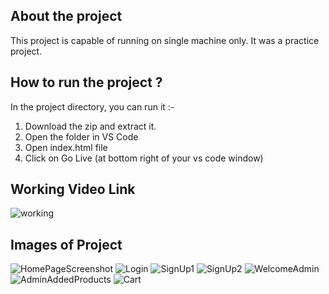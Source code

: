 ## About the project 

This project is capable of running on single machine only.
It was a practice project.

## How to run the project ?

In the project directory, you can run it :-

1) Download the zip and extract it.
2) Open the folder in VS Code
3) Open index.html file
4) Click on Go Live (at bottom right of your vs code window)


## Working Video Link

![working](https://user-images.githubusercontent.com/65787228/182830662-2b768eed-e9a6-40ad-860c-651ecf25ba88.gif)

## Images of Project

![HomePageScreenshot](https://user-images.githubusercontent.com/65787228/182834614-64f1d198-192d-4f98-9dc8-96d04e2f948e.jpg)
![Login](https://user-images.githubusercontent.com/65787228/182833588-b9a38026-b35f-410f-b98e-98da397c85f4.jpg)
![SignUp1](https://user-images.githubusercontent.com/65787228/182833594-28655a2c-a170-42a1-bd5b-2a111f6abf79.jpg)
![SignUp2](https://user-images.githubusercontent.com/65787228/182833596-87c888c5-e8b3-4535-874a-eb1688e378ad.jpg)
![WelcomeAdmin](https://user-images.githubusercontent.com/65787228/182833599-5d0c227e-b1c0-4d78-8aeb-c1b47940f86e.jpg)
![AdminAddedProducts](https://user-images.githubusercontent.com/65787228/182833628-805e092a-3533-4b33-a6ac-be7818bbc3d5.jpg)
![Cart](https://user-images.githubusercontent.com/65787228/182834640-90716a2e-af53-48cf-92d6-873793819c26.jpg)
